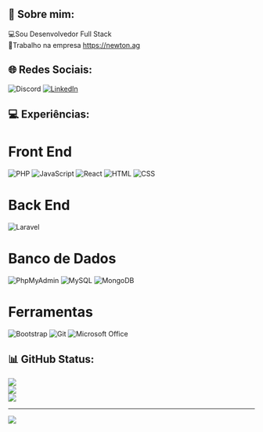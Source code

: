 ## 💫 Sobre mim:

💻Sou Desenvolvedor Full Stack<br>👔Trabalho na empresa https://newton.ag

## 🌐 Redes Sociais:
![Discord](https://img.shields.io/badge/Discord-%237289DA.svg?logo=discord&logoColor=white) [![LinkedIn](https://img.shields.io/badge/LinkedIn-%230077B5.svg?logo=linkedin&logoColor=white)](https://linkedin.com/in/linkedin.com/in/lucas-henrique-5b3b591a7) 

## 💻 Experiências:

# Front End

![PHP](https://img.shields.io/badge/PHP-blue)
![JavaScript](https://img.shields.io/badge/JavaScript-green)
![React](https://img.shields.io/badge/React-blue)
![HTML](https://img.shields.io/badge/HTML-green)
![CSS](https://img.shields.io/badge/CSS-blue)

# Back End

![Laravel](https://img.shields.io/badge/Laravel-blue)

# Banco de Dados

![PhpMyAdmin](https://img.shields.io/badge/PhpMyAdmin-green)
![MySQL](https://img.shields.io/badge/MySQL-blue)
![MongoDB](https://img.shields.io/badge/MongoDB-green)

# Ferramentas

![Bootstrap](https://img.shields.io/badge/Bootstrap-blue)
![Git](https://img.shields.io/badge/Git-green)
![Microsoft Office](https://img.shields.io/badge/Microsoft%20Office-blue)


## 📊 GitHub Status:
![](https://github-readme-stats.vercel.app/api?username=LucasHSS904&theme=blue-green&hide_border=false&include_all_commits=true&count_private=false)<br/>
![](https://github-readme-streak-stats.herokuapp.com/?user=LucasHSS904&theme=blue-green&hide_border=false)<br/>
![](https://github-readme-stats.vercel.app/api/top-langs/?username=LucasHSS904&theme=blue-green&hide_border=false&include_all_commits=true&count_private=false&layout=compact)

---
[![](https://visitcount.itsvg.in/api?id=LucasHSS904&icon=4&color=1)](https://visitcount.itsvg.in)

<!-- Proudly created with GPRM ( https://gprm.itsvg.in ) -->
